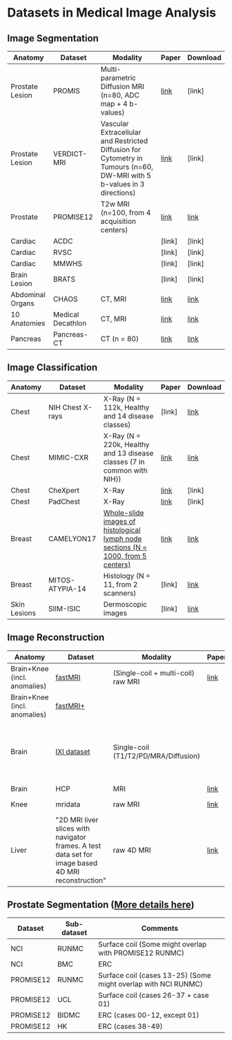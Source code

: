 # Datasets in Medical Image Analysis

## Image Segmentation
| Anatomy | Dataset | Modality  | Paper | Download |
| --------| --------|-----------| ----- | ---------|
| Prostate Lesion | PROMIS | Multi-parametric Diffusion MRI (n=80, ADC map + 4 b-values) | [link](https://ieeexplore.ieee.org/stamp/stamp.jsp?arnumber=6729091) | [link] |
| Prostate Lesion | VERDICT-MRI | Vascular Extracellular and Restricted Diffusion for Cytometry in Tumours (n=60, DW-MRI with 5 b-values in 3 directions) | [link](https://archive.ismrm.org/2015/2872.html) | [link] |
| Prostate | PROMISE12 | T2w MRI (n=100, from 4 acquisition centers) | [link](https://www.sciencedirect.com/science/article/pii/S1361841513001734) | [link](https://promise12.grand-challenge.org/) |
| Cardiac | ACDC |  | [link] | [link] |
| Cardiac | RVSC |  | [link] | [link] |
| Cardiac | MMWHS |  | [link] | [link] |
| Brain Lesion | BRATS |  | [link] | [link] |
| Abdominal Organs | CHAOS | CT, MRI | [link](https://www.sciencedirect.com/science/article/pii/S1361841520303145?via%3Dihub) | [link](https://chaos.grand-challenge.org/Download/) |
| 10 Anatomies | Medical Decathlon | CT, MRI | [link](https://arxiv.org/abs/1902.09063) | [link](http://medicaldecathlon.com/) |
| Pancreas | Pancreas-CT | CT (n = 80) | [link](https://arxiv.org/pdf/1506.06448.pdf) | [link](https://wiki.cancerimagingarchive.net/display/public/Pancreas-CT) |


## Image Classification
| Anatomy | Dataset | Modality  | Paper | Download |
| --------| --------|-----------| ----- | ---------|
| Chest | NIH Chest X-rays | X-Ray (N = 112k, Healthy and 14 disease classes) | [link] | [link](https://www.kaggle.com/nih-chest-xrays/data) |
| Chest | MIMIC-CXR | X-Ray (N = 220k, Healthy and 13 disease classes (7 in common with NIH)) | [link](https://www.nature.com/articles/s41597-019-0322-0) | [link](https://github.com/MIT-LCP/mimic-cxr) |
| Chest |  CheXpert | X-Ray | [link](https://jhu.pure.elsevier.com/en/publications/chexpert-a-large-chest-radiograph-dataset-with-uncertainty-labels) | [link] |
| Chest |  PadChest | X-Ray | [link](https://www.sciencedirect.com/science/article/pii/S1361841520301614?casa_token=zQxq9FUW650AAAAA:Vfu88v_bHHrt5VLcQsuGFVQMvMbcKAvHkwQRAILnyOx9hK5t3g4u-qTbNbhMC837ku28UsI9nFD3) | [link] |
| Breast | CAMELYON17 | [Whole-slide images of histological lymph node sections (N = 1000, from 5 centers)](https://grand-challenge-public.s3.amazonaws.com/f/challenge/80/127ab0bb-f909-48aa-a965-6385bc25ed68/camelyon17_readme.md) | [link](https://ieeexplore.ieee.org/document/8447230) | [link](https://camelyon17.grand-challenge.org/) |
| Breast | MITOS-ATYPIA-14 | Histology (N = 11, from 2 scanners) | [link] | [link](https://mitos-atypia-14.grand-challenge.org/) |
| Skin Lesions | SIIM-ISIC | Dermoscopic images | [link] | [link](https://www.kaggle.com/c/siim-isic-melanoma-classification/overview) |





## Image Reconstruction
| Anatomy | Dataset | Modality  | Paper | Download | Comments |
| --------| --------|-----------| ----- | ---------| ---------|
| Brain+Knee (incl. anomalies) | [fastMRI](https://fastmri.org/) | (Single-coil + multi-coil) raw MRI  | [link](https://arxiv.org/abs/1811.08839) | [link](https://fastmri.med.nyu.edu/) | Reconstruction challenge dataset |
| Brain+Knee (incl. anomalies) | [fastMRI+](https://arxiv.org/pdf/2109.03812.pdf) |  | | [link](https://github.com/microsoft/fastmri-plus) | Bounding box annotations of fastMRI |
| Brain | [IXI dataset](https://brain-development.org/ixi-dataset/) | Single-coil (T1/T2/PD/MRA/Diffusion)  |  | [link](https://brain-development.org/ixi-dataset/) | 600 MR images from normal, healthy subjects. From 3 different hospitals. |
| Brain | HCP | MRI | [link](https://www.humanconnectome.org/storage/app/media/documentation/s500/hcps500meg2releasereferencemanual.pdf) | [link](https://www.humanconnectome.org/study/hcp-young-adult/document/500-subjects-data-release) | |
| Knee | mridata | raw MRI | [link](http://mridata.org/) || Collection of datasets |
| Liver | "2D MRI liver slices with navigator frames. A test data set for image based 4D MRI reconstruction" | raw 4D MRI | [link](https://arxiv.org/abs/1910.01902)| [link PART 1](http://open-science.ub.ovgu.de/xmlui/handle/684882692/50) [link PART 2](http://open-science.ub.ovgu.de/xmlui/handle/684882692/88)| Released in two parts |



## Prostate Segmentation ([More details here](https://liuquande.github.io/SAML/))
| Dataset | Sub-dataset  | Comments |
| --------| -------------|----------|
| NCI | RUNMC | Surface coil (Some might overlap with PROMISE12 RUNMC) |
| NCI | BMC | ERC |
| PROMISE12 | RUNMC | Surface coil (cases 13-25) (Some might overlap with NCI RUNMC) |
| PROMISE12 | UCL | Surface coil (cases 26-37 + case 01) |
| PROMISE12 | BIDMC | ERC  (cases 00-12, except 01) |
| PROMISE12 | HK | ERC  (cases 38-49) |
